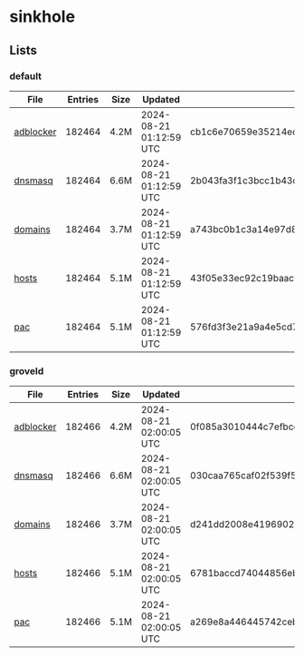 # sinkhole

## Lists

### default

|File|Entries|Size|Updated|Hash|
|-|-|-|-|-|
|[adblocker](https://raw.githubusercontent.com/groveld/sinkhole/lists/default/adblocker.txt)|182464|4.2M|2024-08-21 01:12:59 UTC|cb1c6e70659e35214ec6797de0691c308caf4344a48887fd6f437410e9b61dca|
|[dnsmasq](https://raw.githubusercontent.com/groveld/sinkhole/lists/default/dnsmasq.txt)|182464|6.6M|2024-08-21 01:12:59 UTC|2b043fa3f1c3bcc1b43df6f5eb5dc08762124286edf6c6c3d11a23c1be038b99|
|[domains](https://raw.githubusercontent.com/groveld/sinkhole/lists/default/domains.txt)|182464|3.7M|2024-08-21 01:12:59 UTC|a743bc0b1c3a14e97d815481ba1350dc3339c3c5fe20f81b115b013202b993b2|
|[hosts](https://raw.githubusercontent.com/groveld/sinkhole/lists/default/hosts.txt)|182464|5.1M|2024-08-21 01:12:59 UTC|43f05e33ec92c19baac09808fefadcdded658cae8bab61e1f90f16bac87b50a2|
|[pac](https://raw.githubusercontent.com/groveld/sinkhole/lists/default/pac.txt)|182464|5.1M|2024-08-21 01:12:59 UTC|576fd3f3e21a9a4e5cd7d85e405e5ab9573a3ef119be78cf058b1aa451bfab6e|

### groveld

|File|Entries|Size|Updated|Hash|
|-|-|-|-|-|
|[adblocker](https://raw.githubusercontent.com/groveld/sinkhole/lists/groveld/adblocker.txt)|182466|4.2M|2024-08-21 02:00:05 UTC|0f085a3010444c7efbcea16c3e89e2dddf0ee8bb3130f9165b94954e59c57a7a|
|[dnsmasq](https://raw.githubusercontent.com/groveld/sinkhole/lists/groveld/dnsmasq.txt)|182466|6.6M|2024-08-21 02:00:05 UTC|030caa765caf02f539f52f0be00f2101744d0a277dd31bab021d8646dfe8607b|
|[domains](https://raw.githubusercontent.com/groveld/sinkhole/lists/groveld/domains.txt)|182466|3.7M|2024-08-21 02:00:05 UTC|d241dd2008e4196902313f42c204c97ec479e545b7666bd2b6efef928d9323cb|
|[hosts](https://raw.githubusercontent.com/groveld/sinkhole/lists/groveld/hosts.txt)|182466|5.1M|2024-08-21 02:00:05 UTC|6781baccd74044856ebc5326488f9ea3b072f98b51c156770524d0e89f09bafa|
|[pac](https://raw.githubusercontent.com/groveld/sinkhole/lists/groveld/pac.txt)|182466|5.1M|2024-08-21 02:00:05 UTC|a269e8a446445742cebfc864f6e067495bd7c2607d27b7266376f460671e16b2|
